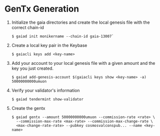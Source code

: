 # GenTx Generation

1. Initialize the gaia directories and create the local genesis file with the correct
   chain-id

   ```shell
   $ gaiad init monikername --chain-id gaia-13007`
   ```

2. Create a local key pair in the Keybase

   ```shell
   $ gaiacli keys add <key-name>
   ```

3. Add your account to your local genesis file with a given amount and the key you
   just created.

   ```shell
   $ gaiad add-genesis-account $(gaiacli keys show <key-name> -a) 50000000000umuon
   ```

4. Verify your validator's information

   ```shell
   $ gaiad tendermint show-validator
   ```

5. Create the gentx

   ```shell
   $ gaiad gentx --amount 50000000000umuon --commission-rate <rate> \
     --commission-max-rate <max-rate> --commission-max-change-rate \
     <max-change-rate-rate> --pubkey cosmosvalconspub... --name <key-name>
   ```
